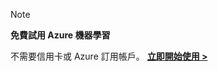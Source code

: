 > [!NOTE]
> 
> **免費試用 Azure 機器學習**
> 
> 不需要信用卡或 Azure 訂用帳戶。 <a href="https://studio.azureml.net/?selectAccess=true&o=2" target="_blank">**立即開始使用 >**</a>
> 
> 



<!--HONumber=Jan17_HO1-->


